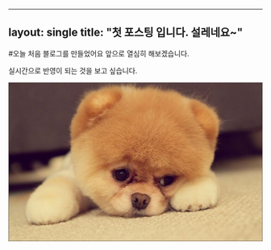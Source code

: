 ----
layout: single
title: "첫 포스팅 입니다. 설레네요~"
----

#오늘 처음 블로그를 만들었어요
앞으로 열심히 해보겠습니다.

실시간으로 반영이 되는 것을 보고 싶습니다.

![다운로드](../images/2021-10-16-first/다운로드-16343890322491.jpg)
